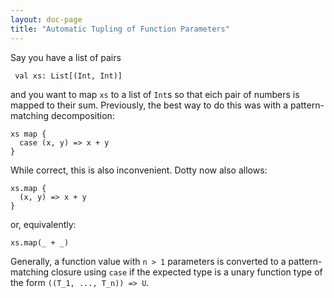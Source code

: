 ```yaml
---
layout: doc-page
title: "Automatic Tupling of Function Parameters"
---
```


Say you have a list of pairs

     val xs: List[(Int, Int)]

and you want to map `xs` to a list of `Int`s so that eich pair of numbers is mapped to
their sum. Previously, the best way to do this was with a pattern-matching decomposition:

    xs map {
      case (x, y) => x + y
    }

While correct, this is also inconvenient. Dotty now also allows:

    xs.map {
      (x, y) => x + y
    }

or, equivalently:

    xs.map(_ + _)

Generally, a function value with `n > 1` parameters is converted to a
pattern-matching closure using `case` if the expected type is a unary
function type of the form `((T_1, ..., T_n)) => U`.




